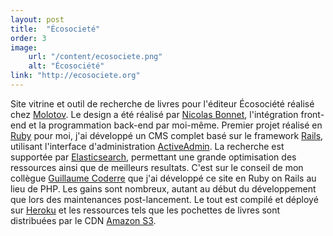 ```yaml
---
layout: post
title:  "Écosocieté"
order: 3
image:
    url: "/content/ecosociete.png"
    alt: "Écosociété"
link: "http://ecosociete.org"
---
```


Site vitrine et outil de recherche de livres pour l'éditeur Écosociété réalisé chez [Molotov](http://molotov.ca). Le design a été réalisé par [Nicolas Bonnet](http://www.tostaky.co/nicolas/), l'intégration front-end et la programmation back-end par moi-même.
Premier projet réalisé en [Ruby](https://www.ruby-lang.org/fr/) pour moi, j'ai développé un CMS complet basé sur le framework [Rails](http://rubyonrails.org/), utilisant l'interface d'administration [ActiveAdmin](http://activeadmin.info/). La recherche est supportée par [Elasticsearch](http://elasticsearch.org), permettant une grande optimisation des ressources ainsi que de meilleurs resultats.
C'est sur le conseil de mon collègue [Guillaume Coderre](https://github.com/gcoderre) que j'ai développé ce site en Ruby on Rails au lieu de PHP. Les gains sont nombreux, autant au début du développement que lors des maintenances post-lancement.
Le tout est compilé et déployé sur [Heroku](http://heroku.com) et les ressources tels que les pochettes de livres sont distribuées par le CDN [Amazon S3](http://aws.amazon.com/fr/s3/).